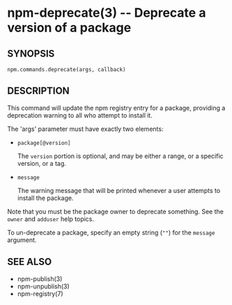 npm-deprecate(3) -- Deprecate a version of a package
====================================================

## SYNOPSIS

    npm.commands.deprecate(args, callback)

## DESCRIPTION

This command will update the npm registry entry for a package, providing
a deprecation warning to all who attempt to install it.

The 'args' parameter must have exactly two elements:

* `package[@version]`

    The `version` portion is optional, and may be either a range, or a
    specific version, or a tag.

* `message`

    The warning message that will be printed whenever a user attempts to
    install the package.

Note that you must be the package owner to deprecate something.  See the
`owner` and `adduser` help topics.

To un-deprecate a package, specify an empty string (`""`) for the `message` argument.

## SEE ALSO

* npm-publish(3)
* npm-unpublish(3)
* npm-registry(7)

